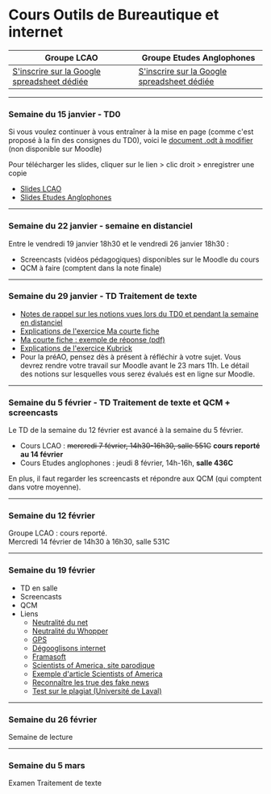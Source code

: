 # Cours Outils de Bureautique et internet 

Groupe LCAO | Groupe Etudes Anglophones  
------------ | -------------
[S'inscrire sur la Google spreadsheet dédiée](https://) | [S'inscrire sur la Google spreadsheet dédiée](https://)  

----

### Semaine du 15 janvier - TD0  
Si vous voulez continuer à vous entraîner à la mise en page (comme c'est proposé à la fin des consignes du TD0), voici le [document .odt à modifier](https://onedrive.live.com/embed?cid=1D5398B9BDC3F148&resid=1D5398B9BDC3F148%2155457&authkey=ACR9HKa-IAZfRYA&em=2) (non disponible sur Moodle)  

Pour télécharger les slides, cliquer sur le lien > clic droit > enregistrer une copie  
- [Slides LCAO](https://onedrive.live.com/embed?cid=1D5398B9BDC3F148&resid=1D5398B9BDC3F148%2155765&authkey=AHJPiZVjAaA80Es&em=2)  
- [Slides Etudes Anglophones](https://onedrive.live.com/embed?cid=1D5398B9BDC3F148&resid=1D5398B9BDC3F148%2155766&authkey=APPMDhbM8nokyNw&em=2)  

----

### Semaine du 22 janvier - semaine en distanciel  
Entre le vendredi 19 janvier 18h30 et le vendredi 26 janvier 18h30 :   
- Screencasts (vidéos pédagogiques) disponibles sur le Moodle du cours  
- QCM à faire (comptent dans la note finale)  

----

### Semaine du 29 janvier - TD Traitement de texte  
- [Notes de rappel sur les notions vues lors du TD0 et pendant la semaine en distanciel](https://goo.gl/Vje73U)
- [Explications de l'exercice Ma courte fiche](https://goo.gl/KqX1ao)
- [Ma courte fiche : exemple de réponse (pdf)](https://goo.gl/AjBrFE)
- [Explications de l'exercice Kubrick](https://goo.gl/RHvzJz)
- Pour la préAO, pensez dès à présent à réfléchir à votre sujet. Vous devrez rendre votre travail sur Moodle avant le 23 mars 11h. Le détail des notions sur lesquelles vous serez évalués est en ligne sur Moodle. 

----

### Semaine du 5 février - TD Traitement de texte et QCM + screencasts
Le TD de la semaine du 12 février est avancé à la semaine du 5 février. 

- Cours LCAO : ~~mercredi 7 février, 14h30-16h30, salle 551C~~ **cours reporté au 14 février**
- Cours Etudes anglophones : jeudi 8 février, 14h-16h, **salle 436C**

En plus, il faut regarder les screencasts et répondre aux QCM (qui comptent dans votre moyenne). 

----

### Semaine du 12 février  
Groupe LCAO : cours reporté.  
Mercredi 14 février de 14h30 à 16h30, salle 531C

----

### Semaine du 19 février

- TD en salle
- Screencasts
- QCM
- Liens 
    * [Neutralité du net](http://www.lemonde.fr/pixels/article/2017/12/14/les-etats-unis-abrogent-la-neutralite-du-net-un-principe-fondateur-d-internet_5229906_4408996.html)
    * [Neutralité du Whopper](https://www.presse-citron.net/whooper-comprendre-principe-de-neutralite-net/)
    * [GPS](https://www.numerama.com/tech/325146-comment-une-app-de-course-a-pied-pourrait-trahir-lemplacement-de-bases-militaires-secretes.html)
    * [Dégooglisons internet](https://degooglisons-internet.org/alternative)
    * [Framasoft](https://contributopia.org/fr/home/)
    * [Scientists of America, site parodique](http://www.scientistsofamerica.com/)
    * [Exemple d'article Scientists of America](http://www.scientistsofamerica.com/index.php?texte=107)
    * [Reconnaître les true des fake news](https://twitter.com/brutofficiel/status/962606144756711424)
    * [Test sur le plagiat (Université de Laval)](http://www.fsa.ulaval.ca/html/asp/plagiat/)
    

----

### Semaine du 26 février
Semaine de lecture

----

### Semaine du 5 mars
Examen Traitement de texte
